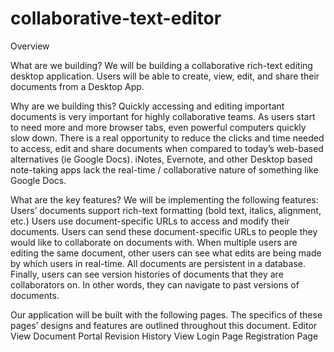 # collaborative-text-editor

Overview

What are we building?
We will be building a collaborative rich-text editing desktop application. 
Users will be able to create, view, edit, and share their documents from a Desktop App.

Why are we building this? 
Quickly accessing and editing important documents is very important for highly collaborative teams. As users start to need more and more browser tabs, even powerful computers quickly slow down. There is a real opportunity to reduce the clicks and time needed to access, edit and share documents when compared to today’s web-based alternatives (ie Google Docs). 
iNotes, Evernote, and other Desktop based note-taking apps lack the real-time / collaborative nature of something like Google Docs. 

What are the key features? 
We will be implementing the following features: 
Users’ documents support rich-text formatting (bold text, italics, alignment, etc.)
Users use document-specific URLs to access and modify their documents. 
Users can send these document-specific URLs to people they would like to collaborate on documents with. 
When multiple users are editing the same document, other users can see what edits are being made by which users in real-time. 
All documents are persistent in a database. 
Finally, users can see version histories of documents that they are collaborators on. In other words, they can navigate to past versions of documents.

Our application will be built with the following pages. The specifics of these pages’ designs and features are outlined throughout this document.
Editor View
Document Portal
Revision History View
Login Page
Registration Page
